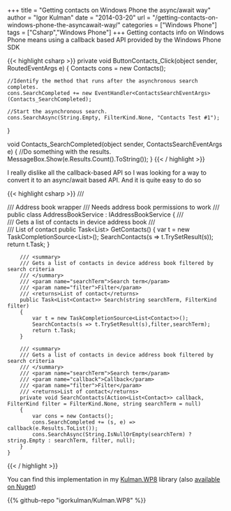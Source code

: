+++
title = "Getting contacts on Windows Phone the async/await way"
author = "Igor Kulman"
date = "2014-03-20"
url = "/getting-contacts-on-windows-phone-the-asyncawait-way/"
categories = ["Windows Phone"]
tags = ["Csharp","Windows Phone"]
+++
Getting contacts info on Windows Phone means using a callback based API provided by the Windows Phone SDK

{{< highlight csharp >}}
private void ButtonContacts_Click(object sender, RoutedEventArgs e)
{
    Contacts cons = new Contacts();

    //Identify the method that runs after the asynchronous search completes.
    cons.SearchCompleted += new EventHandler<ContactsSearchEventArgs>(Contacts_SearchCompleted);

    //Start the asynchronous search.
    cons.SearchAsync(String.Empty, FilterKind.None, "Contacts Test #1");
}

void Contacts_SearchCompleted(object sender, ContactsSearchEventArgs e)
{
    //Do something with the results.
    MessageBox.Show(e.Results.Count().ToString());
}
{{< / highlight >}}

I really dislike all the callback-based API so I was looking for a way to convert it to an async/await based API. And it is quite easy to do so

<!--more-->

{{< highlight csharp >}}
    /// <summary>
    /// Address book wrapper
    /// Needs address book permissions to work
    /// </summary>
    public class AddressBookService : IAddressBookService
    {
        /// <summary>
        /// Gets a list of contacts in device address book
        /// </summary>
        /// <returns>List of contact</returns>
        public Task<List<Contact>> GetContacts()
        {
            var t = new TaskCompletionSource<List<Contact>>();
            SearchContacts(s => t.TrySetResult(s));
            return t.Task;
        }

        /// <summary>
        /// Gets a list of contacts in device address book filtered by search criteria
        /// </summary>
        /// <param name="searchTerm">Search term</param>
        /// <param name="filter">Filter</param>
        /// <returns>List of contact</returns>
        public Task<List<Contact>> Search(string searchTerm, FilterKind filter)
        {
            var t = new TaskCompletionSource<List<Contact>>();
            SearchContacts(s => t.TrySetResult(s),filter,searchTerm);
            return t.Task;
        }

        /// <summary>
        /// Gets a list of contacts in device address book filtered by search criteria
        /// </summary>
        /// <param name="searchTerm">Search term</param>
        /// <param name="callback">Callback</param>
        /// <param name="filter">Filter</param>
        /// <returns>List of contact</returns>
        private void SearchContacts(Action<List<Contact>> callback, FilterKind filter = FilterKind.None, string searchTerm = null)
        {
            var cons = new Contacts();
            cons.SearchCompleted += (s, e) => callback(e.Results.ToList());
            cons.SearchAsync(String.IsNullOrEmpty(searchTerm) ? string.Empty : searchTerm, filter, null);
        }
    }
{{< / highlight >}}

You can find this implementation in my [Kulman.WP8][1] library (also [available on Nuget][2])

 [1]: https://github.com/igorkulman/Kulman.WP8
 [2]: http://www.nuget.org/packages/Kulman.WP8/

{{% github-repo "igorkulman/Kulman.WP8" %}}
